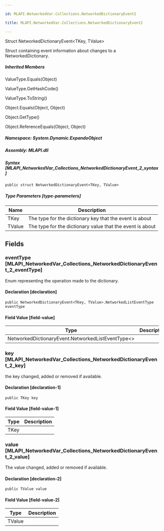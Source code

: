 ```yaml
---

id: MLAPI.NetworkedVar.Collections.NetworkedDictionaryEvent2

title: MLAPI.NetworkedVar.Collections.NetworkedDictionaryEvent2

---
```


Struct NetworkedDictionaryEvent\<TKey, TValue\>

<div class="markdown level0 summary" markdown="1">

Struct containing event information about changes to a
NetworkedDictionary.

</div>

<div class="markdown level0 conceptual" markdown="1">

</div>

<div class="inheritedMembers" markdown="1">

##### Inherited Members

<div markdown="1">

ValueType.Equals(Object)

</div>

<div markdown="1">

ValueType.GetHashCode()

</div>

<div markdown="1">

ValueType.ToString()

</div>

<div markdown="1">

Object.Equals(Object, Object)

</div>

<div markdown="1">

Object.GetType()

</div>

<div markdown="1">

Object.ReferenceEquals(Object, Object)

</div>

</div>

##### **Namespace**: System.Dynamic.ExpandoObject

##### **Assembly**: MLAPI.dll

##### Syntax [MLAPI_NetworkedVar_Collections_NetworkedDictionaryEvent_2_syntax]

    public struct NetworkedDictionaryEvent<TKey, TValue>

##### Type Parameters [type-parameters]

| Name                                      | Description                                               |
|-------------------------------------------|-----------------------------------------------------------|
| <span class="parametername">TKey</span>   | The type for the dictionary key that the event is about   |
| <span class="parametername">TValue</span> | The type for the dictionary value that the event is about |

## Fields

### eventType [MLAPI_NetworkedVar_Collections_NetworkedDictionaryEvent_2_eventType]

<div class="markdown level1 summary" markdown="1">

Enum representing the operation made to the dictionary.

</div>

<div class="markdown level1 conceptual" markdown="1">

</div>

#### Declaration [declaration]

    public NetworkedDictionaryEvent<TKey, TValue>.NetworkedListEventType eventType

#### Field Value [field-value]

| Type                                                | Description |
|-----------------------------------------------------|-------------|
| NetworkedDictionaryEvent.NetworkedListEventType\<\> |             |

### key [MLAPI_NetworkedVar_Collections_NetworkedDictionaryEvent_2_key]

<div class="markdown level1 summary" markdown="1">

the key changed, added or removed if available.

</div>

<div class="markdown level1 conceptual" markdown="1">

</div>

#### Declaration [declaration-1]

    public TKey key

#### Field Value [field-value-1]

| Type                           | Description |
|--------------------------------|-------------|
| <span class="xref">TKey</span> |             |

### value [MLAPI_NetworkedVar_Collections_NetworkedDictionaryEvent_2_value]

<div class="markdown level1 summary" markdown="1">

The value changed, added or removed if available.

</div>

<div class="markdown level1 conceptual" markdown="1">

</div>

#### Declaration [declaration-2]

    public TValue value

#### Field Value [field-value-2]

| Type                             | Description |
|----------------------------------|-------------|
| <span class="xref">TValue</span> |             |
